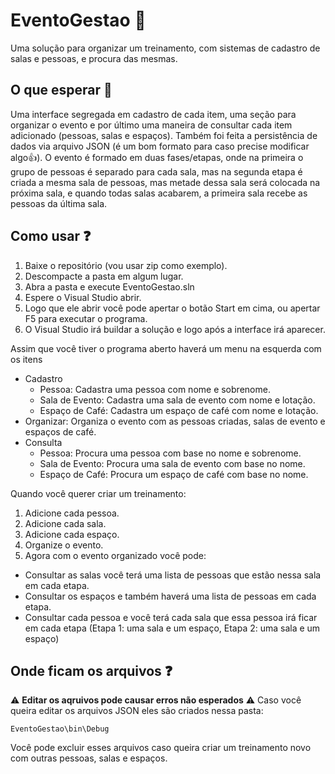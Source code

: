 # EventoGestao :atm:

Uma solução para organizar um treinamento, com sistemas de cadastro de salas e pessoas, e procura das mesmas.

## O que esperar :thinking:

Uma interface segregada em cadastro de cada item, uma seção para organizar o evento e por último uma maneira de consultar cada item adicionado (pessoas, salas e espaços).
Também foi feita a persistência de dados via arquivo JSON (é um bom formato para caso precise modificar algo:+1:).
O evento é formado em duas fases/etapas, onde na primeira o grupo de pessoas é separado para cada sala, mas na segunda etapa é criada a mesma sala de pessoas, mas metade dessa sala será colocada na próxima sala, e quando todas salas acabarem, a primeira sala recebe as pessoas da última sala.

## Como usar :question:

1. Baixe o repositório (vou usar zip como exemplo).
2. Descompacte a pasta em algum lugar.
3. Abra a pasta e execute EventoGestao.sln
4. Espere o Visual Studio abrir.
5. Logo que ele abrir você pode apertar o botão Start em cima, ou apertar F5 para executar o programa.
6. O Visual Studio irá buildar a solução e logo após a interface irá aparecer.

Assim que você tiver o programa aberto haverá um menu na esquerda com os itens
- Cadastro
  - Pessoa: Cadastra uma pessoa com nome e sobrenome.
  - Sala de Evento: Cadastra uma sala de evento com nome e lotação.
  - Espaço de Café: Cadastra um espaço de café com nome e lotação.
- Organizar: Organiza o evento com as pessoas criadas, salas de evento e espaços de café.
- Consulta
  - Pessoa: Procura uma pessoa com base no nome e sobrenome.
  - Sala de Evento: Procura uma sala de evento com base no nome.
  - Espaço de Café: Procura um espaço de café com base no nome.

Quando você querer criar um treinamento:
1. Adicione cada pessoa.
2. Adicione cada sala.
3. Adicione cada espaço.
4. Organize o evento.
5. Agora com o evento organizado você pode:
  - Consultar as salas você terá uma lista de pessoas que estão nessa sala em cada etapa.
  - Consultar os espaços e também haverá uma lista de pessoas em cada etapa.
  - Consultar cada pessoa e você terá cada sala que essa pessoa irá ficar em cada etapa (Etapa 1: uma sala e um espaço, Etapa 2: uma sala e um espaço)

## Onde ficam os arquivos :question:

:warning: **Editar os aqruivos pode causar erros não esperados** :warning:
Caso você queira editar os arquivos JSON eles são criados nessa pasta:
```
EventoGestao\bin\Debug
```
Você pode excluir esses arquivos caso queira criar um treinamento novo com outras pessoas, salas e espaços.
